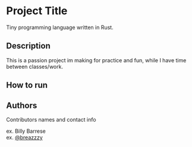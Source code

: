 # Project Title

Tiny programming language written in Rust.

## Description

This is a passion project im making for practice and fun, while I have time between classes/work.

## How to run

<!-- ### Executing program

* How to run the program
* Step-by-step bullets
```
code blocks for commands
``` -->

## Authors

Contributors names and contact info

ex. Billy Barrese  
ex. [@breazzzy](https://twitter.com/breazzzy)

